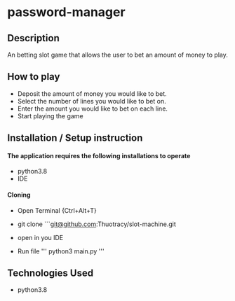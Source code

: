 # password-manager

## Description

An betting slot game that allows the user to bet an amount of money to play.

##  How to play
* Deposit the amount of money you would like to bet.
* Select the number of lines you would like to bet on.
* Enter the amount you would like to bet on each line.
* Start playing the game


## Installation / Setup instruction

#### The application requires the following installations to operate 
* python3.8
* IDE


#### Cloning

* Open Terminal {Ctrl+Alt+T}

* git clone ```git@github.com:Thuotracy/slot-machine.git

* open in you IDE

* Run file ''' python3 main.py '''


## Technologies Used
* python3.8

